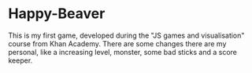 # Happy-Beaver
This is my first game, developed during the "JS games and visualisation" course from Khan Academy. There are some changes there are my personal, like a increasing level, monster, some bad sticks and a score keeper.
